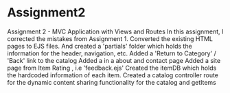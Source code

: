 # Assignment2
Assignment 2 - MVC Application with Views and Routes
In this assignment, I corrected the mistakes from Assignment 1.
Converted the existing HTML pages to EJS files. And created a 'partials' folder which holds the information for the header, navigation, etc.
Added a 'Return to Category' / 'Back' link to the catalog
Added a in a about and contact page
Added a site page from Item Rating , i.e 'feedback.ejs'
Created the itemDB which holds the hardcoded information of each item.
Created a catalog controller route for the dynamic content sharing functionality for the catalog and getItems
